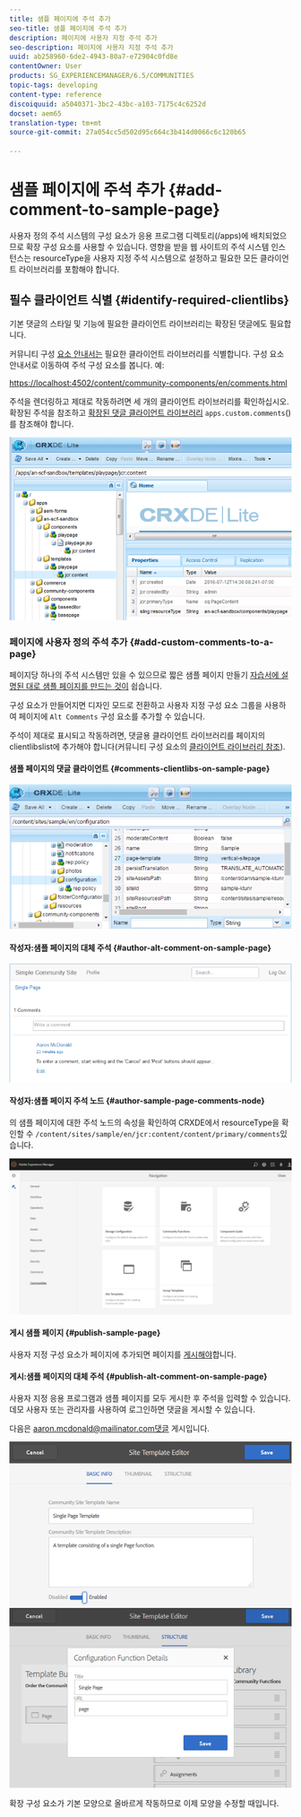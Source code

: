 ```yaml
---
title: 샘플 페이지에 주석 추가
seo-title: 샘플 페이지에 주석 추가
description: 페이지에 사용자 지정 주석 추가
seo-description: 페이지에 사용자 지정 주석 추가
uuid: ab258960-6de2-4943-80a7-e72904c0fd8e
contentOwner: User
products: SG_EXPERIENCEMANAGER/6.5/COMMUNITIES
topic-tags: developing
content-type: reference
discoiquuid: a5040371-3bc2-43bc-a103-7175c4c6252d
docset: aem65
translation-type: tm+mt
source-git-commit: 27a054cc5d502d95c664c3b414d0066c6c120b65

---
```



# 샘플 페이지에 주석 추가 {#add-comment-to-sample-page}

사용자 정의 주석 시스템의 구성 요소가 응용 프로그램 디렉토리(/apps)에 배치되었으므로 확장 구성 요소를 사용할 수 있습니다. 영향을 받을 웹 사이트의 주석 시스템 인스턴스는 resourceType을 사용자 지정 주석 시스템으로 설정하고 필요한 모든 클라이언트 라이브러리를 포함해야 합니다.

## 필수 클라이언트 식별 {#identify-required-clientlibs}

기본 댓글의 스타일 및 기능에 필요한 클라이언트 라이브러리는 확장된 댓글에도 필요합니다.

커뮤니티 구성 [요소 안내서는](/help/communities/components-guide.md) 필요한 클라이언트 라이브러리를 식별합니다. 구성 요소 안내서로 이동하여 주석 구성 요소를 봅니다. 예:

[https://localhost:4502/content/community-components/en/comments.html](https://localhost:4502/content/community-components/en/comments.html)

주석을 렌더링하고 제대로 작동하려면 세 개의 클라이언트 라이브러리를 확인하십시오. 확장된 주석을 참조하고 [확장된 댓글 클라이언트 라이브러리](/help/communities/extend-create-components.md#create-a-client-library-folder) `apps.custom.comments`()를 참조해야 합니다.

![chlimage_1-79](assets/chlimage_1-79.png)

### 페이지에 사용자 정의 주석 추가 {#add-custom-comments-to-a-page}

페이지당 하나의 주석 시스템만 있을 수 있으므로 짧은 샘플 페이지 만들기 [자습서에 설명된 대로 샘플 페이지를 만드는 것이](/help/communities/create-sample-page.md) 쉽습니다.

구성 요소가 만들어지면 디자인 모드로 전환하고 사용자 지정 구성 요소 그룹을 사용하여 페이지에 `Alt Comments` 구성 요소를 추가할 수 있습니다.

주석이 제대로 표시되고 작동하려면, 댓글용 클라이언트 라이브러리를 페이지의 clientlibslist에 추가해야 합니다(커뮤니티 구성 요소의 [클라이언트 라이브러리 참조](/help/communities/clientlibs.md)).

#### 샘플 페이지의 댓글 클라이언트 {#comments-clientlibs-on-sample-page}

![샘플 페이지의 댓글 클라이언트](assets/chlimage_1-80.png)

#### 작성자:샘플 페이지의 대체 주석 {#author-alt-comment-on-sample-page}

![샘플 페이지의 대체 주석](assets/chlimage_1-81.png)

#### 작성자:샘플 페이지 주석 노드 {#author-sample-page-comments-node}

의 샘플 페이지에 대한 주석 노드의 속성을 확인하여 CRXDE에서 resourceType을 확인할 수 `/content/sites/sample/en/jcr:content/content/primary/comments`있습니다.

![chlimage_1-82](assets/chlimage_1-82.png)

#### 게시 샘플 페이지 {#publish-sample-page}

사용자 지정 구성 요소가 페이지에 추가되면 페이지를 [게시해야](/help/communities/sites-console.md#publishing-the-site)합니다.

#### 게시:샘플 페이지의 대체 주석 {#publish-alt-comment-on-sample-page}

사용자 지정 응용 프로그램과 샘플 페이지를 모두 게시한 후 주석을 입력할 수 있습니다. 데모 사용자 [](/help/communities/tutorials.md#demo-users) 또는 관리자를 사용하여 로그인하면 댓글을 게시할 수 있습니다.

다음은 aaron.mcdonald@mailinator.com댓글 게시입니다.

![chlimage_1-83](assets/chlimage_1-83.png)![chlimage_1-84](assets/chlimage_1-84.png)

확장 구성 요소가 기본 모양으로 올바르게 작동하므로 이제 모양을 수정할 때입니다.